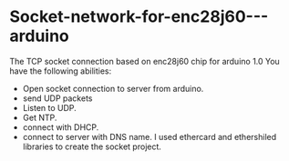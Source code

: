 Socket-network-for-enc28j60---arduino
=====================================

The TCP socket connection based on enc28j60 chip for arduino 1.0
You have the following abilities:
 - Open socket connection to server from arduino.
 - send UDP packets
 - Listen to UDP.
 - Get NTP.
 - connect with DHCP.
 - connect to server with DNS name.
I used ethercard and ethershiled libraries to create the socket project.

